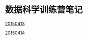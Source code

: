 数据科学训练营笔记
=============
[20150413](https://github.com/shipengfei92/shipengfei92-training-r-/blob/master/20150413%E6%95%B0%E6%8D%AE%E8%AE%AD%E7%BB%83%E8%90%A5.md
)

[20150414](https://github.com/shipengfei92/shipengfei92-training-r-/blob/master/20150414%E6%95%B0%E6%8D%AE%E8%AE%AD%E7%BB%83%E8%90%A5.md
)
